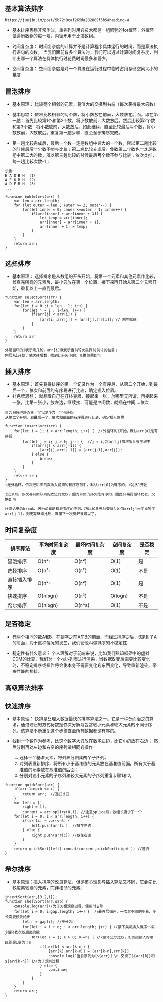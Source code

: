 ## 基本算法排序
`https://juejin.im/post/5b72f0caf265da282809f3b5#heading-4`
- 基本排序思想非常类似，重排列时用的技术都是一组嵌套的for循环：外循环便遍历数组的每一项，内循环用于比较数组。

- 时间复杂度： 时间复杂度的计算并不是计算程序具体运行的时间，而是算法执行语句的次数。
当我们面前有多个算法时，我们可以通过计算时间复杂度，判断出哪一个算法在具体执行时花费时间最多和最少。

- 空间复杂度： 空间复杂度是对一个算法在运行过程中临时占用存储空间大小的量度
## 冒泡排序
- 基本原理： 比较两个相邻的元素，将值大的交换到右端（每次获得最大的数）

- 基本思路： 依次比较相邻的两个数，将小数放在前面，大数放在后面。即在第一趟：首先比较第1个和第2个数，将小数放前，大数放后。然后比较第2个数和第3个数，将小数放前，大数放后，如此继续，直至比较最后两个数，将小数放前，大数放后。重复第一趟步骤，直至全部排序完成。

- 第一趟比较完成后，最后一个数一定是数组中最大的一个数，所以第二趟比较的时候最后一个数不参与比较；第二趟比较完成后，倒数第二个数也一定是数组中第二大的数，所以第三趟比较的时候最后两个数不参与比较；依次类推，每一趟比较次数-1；

```
示例
E A D B H  (1)
A E D B H  (2)
A D E B H  (3)
...
```

```
function bubleSort(arr) {
    var len = arr.length;
    for (let outer = len ; outer >= 2; outer--) {
        for(let inner = 0; inner <=outer - 1; inner++) {
            if(arr[inner] > arr[inner + 1]) {
                let temp = arr[inner];
                arr[inner] = arr[inner + 1];
                arr[inner + 1] = temp;
            }
        }
    }
    return arr;
}
```

## 选择排序
- 基本原理： 选择排序是从数组的开头开始，将第一个元素和其他元素作比较，检查完所有的元素后，最小的放在第一个位置，接下来再开始从第二个元素开始，重复以上一直到最后。
```
function selectSort(arr) {
    var len = arr.length;
    for(let i = 0 ;i < len - 1; i++) {
        for(let j = i ; j<len; j++) {
            if(arr[j] < arr[i]) {
                [arr[i],arr[j]] = [arr[j],arr[i]]; // 解构赋值
            }
        }
    }
    return arr
}

外层循环的i表示第几轮，arr[i]就表示当前轮次最靠前(小)的位置；
内层从i开始，依次往后数，找到比开头小的，互换位置即可
```


## 插入排序
- 基本原理： 首先将待排序的第一个记录作为一个有序段，从第二个开始，到最后一个，依次和前面的有序段进行比较，确定插入位置。
- 扑克牌思想： 就想着自己在打扑克牌，接起来一张，放哪里无所谓，再接起来一张，比第一张小，放左边，继续接，可能是中间数，就插在中间....依次
```
首先将待排序的第一个记录作为一个有序段
从第二个开始，到最后一个，依次和前面的有序段进行比较，确定插入位置

function insertSort(arr) {
    for(let i = 1; i < arr.length; i++) {  //外循环从1开始，默认arr[0]是有序段
        for(let j = i; j > 0; j--) {  //j = i,将arr[j]依次插入有序段中
            if(arr[j] < arr[j-1]) {
                [arr[j],arr[j-1]] = [arr[j-1],arr[j]];
            } else {
                break;
            }
        }
    }
    return arr;
}
i是外循环，依次把后面的数插入前面的有序序列中，默认arr[0]为有序的，i就从1开始

j进来后，依次与前面队列的数进行比较，因为前面的序列是有序的，因此只需要循环比较、交换即可

注意这里的break，因为前面是都是有序的序列，所以如果当前要插入的值arr[j]大于或等于arr[j-1]，则无需继续比较，直接下一次循环就可以了。
```

## 时间复杂度
|排序算法|平均时间复杂度|最坏时间复杂度	|空间复杂度|是否稳定|
|--|--|--|--|--|
|冒泡排序|O(n²)|O(n²)|O(1)|是|
|选择排序|O(n²)|O(n²)|O(1)|不是|
|直接插入排序|O(n²)|O(n²)|O(1)|是|
|快速排序|O(nlogn)|O(n²)|O(logn)|不是|
|希尔排序|O(nlogn)|O(n^s)|O(1)|不是|

## 是否稳定
- 有两个相同的数A和B，在排序之前A在B的前面，而经过排序之后，B跑到了A的前面，对于这种情况的发生，我们管他叫做排序的不稳定性

- 稳定性有什么意义？ 个人理解对于前端来说，比如我们熟知框架中的虚拟DOM的比较，我们对一个`<ul>`列表进行渲染，当数据改变后需要比较变化时，不稳定排序或操作将会使本身不需要变化的东西变化，导致重新渲染，带来性能的损耗。

## 高级算法排序
## 快速排序
- 基本原理： 快排是处理大数据最快的排序算法之一。它是一种分而治之的算法，通过递归的方式将数据依次分解为包含较小元素和较大元素的不同子序列。该算法不断重复这个步骤直至所有数据都是有序的。

- 找到一个数作为参考，比这个数字大的放在数字左边，比它小的放在右边； 然后分别再对左边和右变的序列做相同的操作  
  1. 选择一个基准元素，将列表分割成两个子序列。
  2. 对列表重新排序，将所有小于基准值的元素放在基准值前面，所有大于基准值的元素放在基准值的后面；
  3. 分别对较小元素的子序列和较大元素的子序列重复步骤1和2。
  
```
function quickSort(arr) {
    if(arr.length <= 1) {
        return arr;  //递归出口
    }
    var left = [],
        right = [],
        current = arr.splice(0,1); //注意splice后，数组长度少了一个
    for(let i = 0; i < arr.length; i++) {
        if(arr[i] < current) {
            left.push(arr[i])  //放在左边
        } else {
            right.push(arr[i]) //放在右边
        }
    }
    return quickSort(left).concat(current,quickSort(right)); //递归
}
```

## 希尔排序
- 基本原理：插入排序的改良算法，但是核心理念与插入算法又不同，它会先比较距离较远的元素，而非相邻的元素。
```
insertSort(arr,[3,2,1]);
function shellSort(arr,gap) {
    console.log(arr)//为了方便观察过程，使用时去除
    for(let i = 0; i<gap.length; i++) {  //最外层循环，一次取不同的步长，步长需要预先给出
        let n = gap[i]; //步长为n
        for(let j = i + n; j < arr.length; j++) { //接下类和插入排序一样，j循环依次取后面的数
            for(let k = j; k > 0; k-=n) { //k循环进行比较，和直接插入的唯一区别是1变为了n
                if(arr[k] < arr[k-n]) {
                    [arr[k],arr[k-n]] = [arr[k-n],arr[k]];
                    console.log(`当前序列为[${arr}] \n 交换了${arr[k]}和${arr[k-n]}`)//为了观察过程
                } else {
                    continue;
                }
            }
        }
    }
    return arr;
}

```


